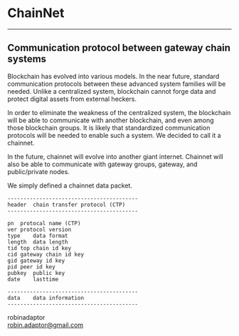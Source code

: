 # ChainNet   

***


## Communication protocol between gateway chain systems    

Blockchain has evolved into various models. In the near future, standard communication protocols between these advanced system families will be needed. Unlike a centralized system, blockchain cannot forge data and protect digital assets from external heckers.   

In order to eliminate the weakness of the centralized system, the blockchain will be able to communicate with another blockchain, and even among those blockchain groups. It is likely that standardized communication protocols will be needed to enable such a system. We decided to call it a chainnet.   

In the future, chainnet will evolve into another giant internet. Chainnet will also be able to communicate with gateway groups, gateway, and public/private nodes.   

We simply defined a chainnet data packet.   


```
-----------------------------------------
header	chain transfer protocol (CTP)
-----------------------------------------

pn	protocal name (CTP)
ver	protocol version
type	data format
length	data length
tid	top chain id key
cid	gateway chain id key
gid	gateway id key
pid	peer id key
pubkey	public key
date	lasttime

-----------------------------------------
data	data information
-----------------------------------------

```

robinadaptor  
robin.adaptor@gmail.com